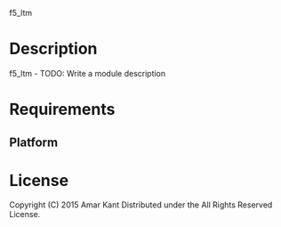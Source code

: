 f5_ltm

Description
===========

f5_ltm - TODO: Write a module description

Requirements
============

Platform
--------

License
=======

Copyright (C) 2015 Amar Kant
Distributed under the All Rights Reserved License.
